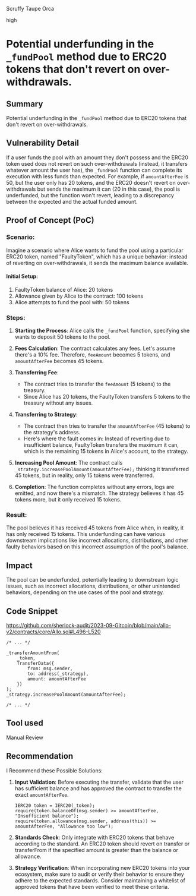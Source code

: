 Scruffy Taupe Orca

high

# Potential underfunding in the `_fundPool` method due to ERC20 tokens that don't revert on over-withdrawals.
## Summary
Potential underfunding in the `_fundPool` method due to ERC20 tokens that don't revert on over-withdrawals.

## Vulnerability Detail
If a user funds the pool with an amount they don't possess and the ERC20 token used does not revert on such over-withdrawals (instead, it transfers whatever amount the user has), the `_fundPool` function can complete its execution with less funds than expected. For example, if `amountAfterFee` is 50, but the user only has 20 tokens, and the ERC20 doesn't revert on over-withdrawals but sends the maximum it can (20 in this case), the pool is underfunded, but the function won't revert, leading to a discrepancy between the expected and the actual funded amount.

## Proof of Concept (PoC)
### Scenario:
Imagine a scenario where Alice wants to fund the pool using a particular ERC20 token, named "FaultyToken", which has a unique behavior: instead of reverting on over-withdrawals, it sends the maximum balance available.

#### Initial Setup:
1. FaultyToken balance of Alice: 20 tokens
2. Allowance given by Alice to the contract: 100 tokens
3. Alice attempts to fund the pool with: 50 tokens

### Steps:
1. **Starting the Process**: Alice calls the `_fundPool` function, specifying she wants to deposit 50 tokens to the pool.
   
2. **Fees Calculation**: The contract calculates any fees. Let's assume there's a 10% fee. Therefore, `feeAmount` becomes 5 tokens, and `amountAfterFee` becomes 45 tokens.

3. **Transferring Fee**:
   - The contract tries to transfer the `feeAmount` (5 tokens) to the treasury.
   - Since Alice has 20 tokens, the FaultyToken transfers 5 tokens to the treasury without any issues.

4. **Transferring to Strategy**:
   - The contract then tries to transfer the `amountAfterFee` (45 tokens) to the strategy's address.
   - Here's where the fault comes in: Instead of reverting due to insufficient balance, FaultyToken transfers the maximum it can, which is the remaining 15 tokens in Alice's account, to the strategy.
   
5. **Increasing Pool Amount**: The contract calls `_strategy.increasePoolAmount(amountAfterFee);` thinking it transferred 45 tokens, but in reality, only 15 tokens were transferred.

6. **Completion**: The function completes without any errors, logs are emitted, and now there's a mismatch. The strategy believes it has 45 tokens more, but it only received 15 tokens.

### Result:

The pool believes it has received 45 tokens from Alice when, in reality, it has only received 15 tokens. This underfunding can have various downstream implications like incorrect allocations, distributions, and other faulty behaviors based on this incorrect assumption of the pool's balance.


## Impact
The pool can be underfunded, potentially leading to downstream logic issues, such as incorrect allocations, distributions, or other unintended behaviors, depending on the use cases of the pool and strategy.

## Code Snippet

https://github.com/sherlock-audit/2023-09-Gitcoin/blob/main/allo-v2/contracts/core/Allo.sol#L496-L520

```solidity
/* ... */

_transferAmountFrom(
    _token,
    TransferData({
        from: msg.sender,
        to: address(_strategy),
        amount: amountAfterFee
    })
);
_strategy.increasePoolAmount(amountAfterFee);

/* ... */
```

## Tool used
Manual Review

## Recommendation
I Recommend these Possible Solutions:

1. **Input Validation**: Before executing the transfer, validate that the user has sufficient balance and has approved the contract to transfer the exact `amountAfterFee`.

   ```solidity
   IERC20 token = IERC20(_token);
   require(token.balanceOf(msg.sender) >= amountAfterFee, "Insufficient balance");
   require(token.allowance(msg.sender, address(this)) >= amountAfterFee, "Allowance too low");
   ```

2. **Standards Check**: Only integrate with ERC20 tokens that behave according to the standard. An ERC20 token should revert on transfer or transferFrom if the specified amount is greater than the balance or allowance. 

3. **Strategy Verification**: When incorporating new ERC20 tokens into your ecosystem, make sure to audit or verify their behavior to ensure they adhere to the expected standards. Consider maintaining a whitelist of approved tokens that have been verified to meet these criteria.
